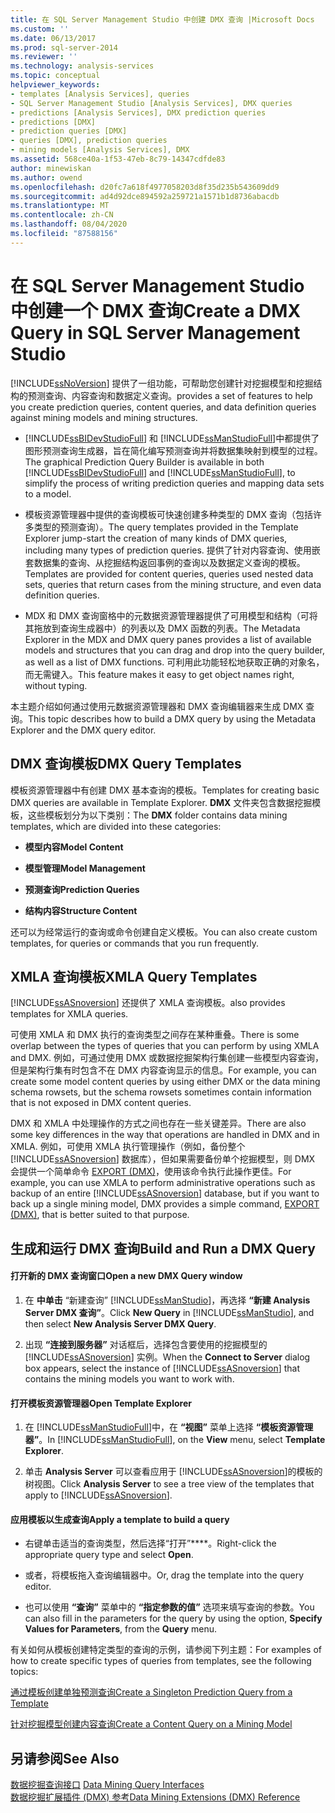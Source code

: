 ```yaml
---
title: 在 SQL Server Management Studio 中创建 DMX 查询 |Microsoft Docs
ms.custom: ''
ms.date: 06/13/2017
ms.prod: sql-server-2014
ms.reviewer: ''
ms.technology: analysis-services
ms.topic: conceptual
helpviewer_keywords:
- templates [Analysis Services], queries
- SQL Server Management Studio [Analysis Services], DMX queries
- predictions [Analysis Services], DMX prediction queries
- predictions [DMX]
- prediction queries [DMX]
- queries [DMX], prediction queries
- mining models [Analysis Services], DMX
ms.assetid: 568ce40a-1f53-47eb-8c79-14347cdfde83
author: minewiskan
ms.author: owend
ms.openlocfilehash: d20fc7a618f4977058203d8f35d235b543609dd9
ms.sourcegitcommit: ad4d92dce894592a259721a1571b1d8736abacdb
ms.translationtype: MT
ms.contentlocale: zh-CN
ms.lasthandoff: 08/04/2020
ms.locfileid: "87588156"
---
```

# <a name="create-a-dmx-query-in-sql-server-management-studio"></a><span data-ttu-id="357d7-102">在 SQL Server Management Studio 中创建一个 DMX 查询</span><span class="sxs-lookup"><span data-stu-id="357d7-102">Create a DMX Query in SQL Server Management Studio</span></span>
  [!INCLUDE[ssNoVersion](../../includes/ssnoversion-md.md)] <span data-ttu-id="357d7-103">提供了一组功能，可帮助您创建针对挖掘模型和挖掘结构的预测查询、内容查询和数据定义查询。</span><span class="sxs-lookup"><span data-stu-id="357d7-103">provides a set of features to help you create prediction queries, content queries, and data definition queries against mining models and mining structures.</span></span>  
  
-   <span data-ttu-id="357d7-104">[!INCLUDE[ssBIDevStudioFull](../../includes/ssbidevstudiofull-md.md)] 和 [!INCLUDE[ssManStudioFull](../../includes/ssmanstudiofull-md.md)]中都提供了图形预测查询生成器，旨在简化编写预测查询并将数据集映射到模型的过程。</span><span class="sxs-lookup"><span data-stu-id="357d7-104">The graphical Prediction Query Builder is available in both [!INCLUDE[ssBIDevStudioFull](../../includes/ssbidevstudiofull-md.md)] and [!INCLUDE[ssManStudioFull](../../includes/ssmanstudiofull-md.md)], to simplify the process of writing prediction queries and mapping data sets to a model.</span></span>  
  
-   <span data-ttu-id="357d7-105">模板资源管理器中提供的查询模板可快速创建多种类型的 DMX 查询（包括许多类型的预测查询）。</span><span class="sxs-lookup"><span data-stu-id="357d7-105">The query templates provided in the Template Explorer jump-start the creation of many kinds of DMX queries, including many types of prediction queries.</span></span> <span data-ttu-id="357d7-106">提供了针对内容查询、使用嵌套数据集的查询、从挖掘结构返回事例的查询以及数据定义查询的模板。</span><span class="sxs-lookup"><span data-stu-id="357d7-106">Templates are provided for content queries, queries used nested data sets, queries that return cases from the mining structure, and even data definition queries.</span></span>  
  
-   <span data-ttu-id="357d7-107">MDX 和 DMX 查询窗格中的元数据资源管理器提供了可用模型和结构（可将其拖放到查询生成器中）的列表以及 DMX 函数的列表。</span><span class="sxs-lookup"><span data-stu-id="357d7-107">The Metadata Explorer in the MDX and DMX query panes provides a list of available models and structures that you can drag and drop into the query builder, as well as a list of DMX functions.</span></span> <span data-ttu-id="357d7-108">可利用此功能轻松地获取正确的对象名，而无需键入。</span><span class="sxs-lookup"><span data-stu-id="357d7-108">This feature makes it easy to get object names right, without typing.</span></span>  
  
 <span data-ttu-id="357d7-109">本主题介绍如何通过使用元数据资源管理器和 DMX 查询编辑器来生成 DMX 查询。</span><span class="sxs-lookup"><span data-stu-id="357d7-109">This topic describes how to build a DMX query by using the Metadata Explorer and the DMX query editor.</span></span>  
  
##  <a name="dmx-query-templates"></a><a name="BKMK_Templates"></a> <span data-ttu-id="357d7-110">DMX 查询模板</span><span class="sxs-lookup"><span data-stu-id="357d7-110">DMX Query Templates</span></span>  
 <span data-ttu-id="357d7-111">模板资源管理器中有创建 DMX 基本查询的模板。</span><span class="sxs-lookup"><span data-stu-id="357d7-111">Templates for creating basic DMX queries are available in Template Explorer.</span></span> <span data-ttu-id="357d7-112">**DMX** 文件夹包含数据挖掘模板，这些模板划分为以下类别：</span><span class="sxs-lookup"><span data-stu-id="357d7-112">The **DMX** folder contains data mining templates, which are divided into these categories:</span></span>  
  
-   <span data-ttu-id="357d7-113">**模型内容**</span><span class="sxs-lookup"><span data-stu-id="357d7-113">**Model Content**</span></span>  
  
-   <span data-ttu-id="357d7-114">**模型管理**</span><span class="sxs-lookup"><span data-stu-id="357d7-114">**Model Management**</span></span>  
  
-   <span data-ttu-id="357d7-115">**预测查询**</span><span class="sxs-lookup"><span data-stu-id="357d7-115">**Prediction Queries**</span></span>  
  
-   <span data-ttu-id="357d7-116">**结构内容**</span><span class="sxs-lookup"><span data-stu-id="357d7-116">**Structure Content**</span></span>  
  
 <span data-ttu-id="357d7-117">还可以为经常运行的查询或命令创建自定义模板。</span><span class="sxs-lookup"><span data-stu-id="357d7-117">You can also create custom templates, for queries or commands that you run frequently.</span></span>  
  
## <a name="xmla-query-templates"></a><span data-ttu-id="357d7-118">XMLA 查询模板</span><span class="sxs-lookup"><span data-stu-id="357d7-118">XMLA Query Templates</span></span>  
 [!INCLUDE[ssASnoversion](../../includes/ssasnoversion-md.md)] <span data-ttu-id="357d7-119">还提供了 XMLA 查询模板。</span><span class="sxs-lookup"><span data-stu-id="357d7-119">also provides templates for XMLA queries.</span></span>  
  
 <span data-ttu-id="357d7-120">可使用 XMLA 和 DMX 执行的查询类型之间存在某种重叠。</span><span class="sxs-lookup"><span data-stu-id="357d7-120">There is some overlap between the types of queries that you can perform by using XMLA and DMX.</span></span> <span data-ttu-id="357d7-121">例如，可通过使用 DMX 或数据挖掘架构行集创建一些模型内容查询，但是架构行集有时包含不在 DMX 内容查询显示的信息。</span><span class="sxs-lookup"><span data-stu-id="357d7-121">For example, you can create some model content queries by using either DMX or the data mining schema rowsets, but the schema rowsets sometimes contain information that is not exposed in DMX content queries.</span></span>  
  
 <span data-ttu-id="357d7-122">DMX 和 XMLA 中处理操作的方式之间也存在一些关键差异。</span><span class="sxs-lookup"><span data-stu-id="357d7-122">There are also some key differences in the way that operations are handled in DMX and in XMLA.</span></span> <span data-ttu-id="357d7-123">例如，可使用 XMLA 执行管理操作（例如，备份整个 [!INCLUDE[ssASnoversion](../../includes/ssasnoversion-md.md)] 数据库），但如果需要备份单个挖掘模型，则 DMX 会提供一个简单命令 [EXPORT (DMX)](/sql/dmx/export-dmx)，使用该命令执行此操作更佳。</span><span class="sxs-lookup"><span data-stu-id="357d7-123">For example, you can use XMLA to perform administrative operations such as backup of an entire [!INCLUDE[ssASnoversion](../../includes/ssasnoversion-md.md)] database, but if you want to back up a single mining model, DMX provides a simple command, [EXPORT &#40;DMX&#41;](/sql/dmx/export-dmx), that is better suited to that purpose.</span></span>  
  
##  <a name="build-and-run-a-dmx-query"></a><a name="BKMK_Building_Queries"></a> <span data-ttu-id="357d7-124">生成和运行 DMX 查询</span><span class="sxs-lookup"><span data-stu-id="357d7-124">Build and Run a DMX Query</span></span>  
  
#### <a name="open-a-new-dmx-query-window"></a><span data-ttu-id="357d7-125">打开新的 DMX 查询窗口</span><span class="sxs-lookup"><span data-stu-id="357d7-125">Open a new DMX Query window</span></span>  
  
1.  <span data-ttu-id="357d7-126">在 **中单击** “新建查询” [!INCLUDE[ssManStudio](../../includes/ssmanstudio-md.md)]，再选择 **“新建 Analysis Server DMX 查询”**。</span><span class="sxs-lookup"><span data-stu-id="357d7-126">Click **New Query** in [!INCLUDE[ssManStudio](../../includes/ssmanstudio-md.md)], and then select **New Analysis Server DMX Query**.</span></span>  
  
2.  <span data-ttu-id="357d7-127">出现 **“连接到服务器”** 对话框后，选择包含要使用的挖掘模型的 [!INCLUDE[ssASnoversion](../../includes/ssasnoversion-md.md)] 实例。</span><span class="sxs-lookup"><span data-stu-id="357d7-127">When the **Connect to Server** dialog box appears, select the instance of [!INCLUDE[ssASnoversion](../../includes/ssasnoversion-md.md)] that contains the mining models you want to work with.</span></span>  
  
#### <a name="open-template-explorer"></a><span data-ttu-id="357d7-128">打开模板资源管理器</span><span class="sxs-lookup"><span data-stu-id="357d7-128">Open Template Explorer</span></span>  
  
1.  <span data-ttu-id="357d7-129">在 [!INCLUDE[ssManStudioFull](../../includes/ssmanstudiofull-md.md)]中，在 **“视图”** 菜单上选择 **“模板资源管理器”**。</span><span class="sxs-lookup"><span data-stu-id="357d7-129">In [!INCLUDE[ssManStudioFull](../../includes/ssmanstudiofull-md.md)], on the **View** menu, select **Template Explorer**.</span></span>  
  
2.  <span data-ttu-id="357d7-130">单击 **Analysis Server** 可以查看应用于 [!INCLUDE[ssASnoversion](../../includes/ssasnoversion-md.md)]的模板的树视图。</span><span class="sxs-lookup"><span data-stu-id="357d7-130">Click **Analysis Server** to see a tree view of the templates that apply to [!INCLUDE[ssASnoversion](../../includes/ssasnoversion-md.md)].</span></span>  
  
#### <a name="apply-a-template-to-build-a-query"></a><span data-ttu-id="357d7-131">应用模板以生成查询</span><span class="sxs-lookup"><span data-stu-id="357d7-131">Apply a template to build a query</span></span>  
  
-   <span data-ttu-id="357d7-132">右键单击适当的查询类型，然后选择“打开”\*\*\*\*。</span><span class="sxs-lookup"><span data-stu-id="357d7-132">Right-click the appropriate query type and select **Open**.</span></span>  
  
-   <span data-ttu-id="357d7-133">或者，将模板拖入查询编辑器中。</span><span class="sxs-lookup"><span data-stu-id="357d7-133">Or, drag the template into the query editor.</span></span>  
  
-   <span data-ttu-id="357d7-134">也可以使用 **“查询”** 菜单中的 **“指定参数的值”** 选项来填写查询的参数。</span><span class="sxs-lookup"><span data-stu-id="357d7-134">You can also fill in the parameters for the query by using the option, **Specify Values for Parameters**, from the **Query** menu.</span></span>  
  
 <span data-ttu-id="357d7-135">有关如何从模板创建特定类型的查询的示例，请参阅下列主题：</span><span class="sxs-lookup"><span data-stu-id="357d7-135">For examples of how to create specific types of queries from templates, see the following topics:</span></span>  
  
 [<span data-ttu-id="357d7-136">通过模板创建单独预测查询</span><span class="sxs-lookup"><span data-stu-id="357d7-136">Create a Singleton Prediction Query from a Template</span></span>](create-a-singleton-prediction-query-from-a-template.md)  
  
 [<span data-ttu-id="357d7-137">针对挖掘模型创建内容查询</span><span class="sxs-lookup"><span data-stu-id="357d7-137">Create a Content Query on a Mining Model</span></span>](create-a-content-query-on-a-mining-model.md)  
  
## <a name="see-also"></a><span data-ttu-id="357d7-138">另请参阅</span><span class="sxs-lookup"><span data-stu-id="357d7-138">See Also</span></span>  
 <span data-ttu-id="357d7-139">[数据挖掘查询接口](data-mining-query-tools.md) </span><span class="sxs-lookup"><span data-stu-id="357d7-139">[Data Mining Query Interfaces](data-mining-query-tools.md) </span></span>  
 [<span data-ttu-id="357d7-140">数据挖掘扩展插件 (DMX) 参考</span><span class="sxs-lookup"><span data-stu-id="357d7-140">Data Mining Extensions &#40;DMX&#41; Reference</span></span>](/sql/dmx/data-mining-extensions-dmx-reference)  
  
  
